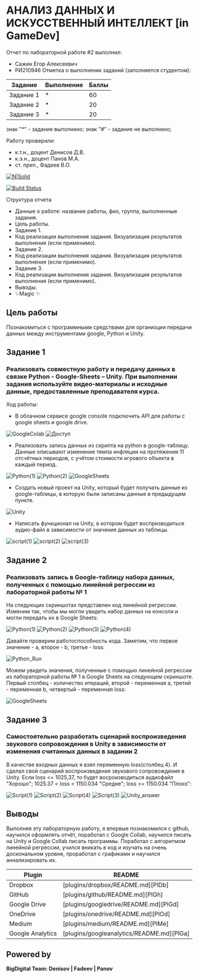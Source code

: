 # АНАЛИЗ ДАННЫХ И ИСКУССТВЕННЫЙ ИНТЕЛЛЕКТ [in GameDev]
Отчет по лабораторной работе #2 выполнил:
- Сажин Егор Алексеевич
- РИ210946
Отметка о выполнении заданий (заполняется студентом):

| Задание | Выполнение | Баллы |
| ------ | ------ | ------ |
| Задание 1 | * | 60 |
| Задание 2 | * | 20 |
| Задание 3 | * | 20 |

знак "*" - задание выполнено; знак "#" - задание не выполнено;

Работу проверили:
- к.т.н., доцент Денисов Д.В.
- к.э.н., доцент Панов М.А.
- ст. преп., Фадеев В.О.

[![N|Solid](https://cldup.com/dTxpPi9lDf.thumb.png)](https://nodesource.com/products/nsolid)

[![Build Status](https://travis-ci.org/joemccann/dillinger.svg?branch=master)](https://travis-ci.org/joemccann/dillinger)

Структура отчета

- Данные о работе: название работы, фио, группа, выполненные задания.
- Цель работы.
- Задание 1.
- Код реализации выполнения задания. Визуализация результатов выполнения (если применимо).
- Задание 2.
- Код реализации выполнения задания. Визуализация результатов выполнения (если применимо).
- Задание 3.
- Код реализации выполнения задания. Визуализация результатов выполнения (если применимо).
- Выводы.
- ✨Magic ✨

## Цель работы
Познакомиться с программными средствами для организции передачи данных между инструментами google, Python и Unity.

## Задание 1
### Реализовать совместную работу и передачу данных в связке Python - Google-Sheets – Unity. При выполнении задания используйте видео-материалы и исходные данные, предоставленные преподавателя курса.
Ход работы:

- В облачном сервисе google console подключить API для работы с google sheets и google drive.

![GoogleColab](https://user-images.githubusercontent.com/102538132/194267037-72fec0de-66c0-4c56-b2db-23a0e96bd80e.png)
![Доступ](https://user-images.githubusercontent.com/102538132/194271960-0817146b-68cb-42da-a807-f069a2bd8184.png)


- Реализовать запись данных из скрипта на python в google-таблицу. Данные описывают изменение темпа инфляции на протяжении 11 отсчётных периодов, с учётом стоимости игрового объекта в каждый период.

![Python(1)](https://user-images.githubusercontent.com/102538132/194272038-761f1e51-34c2-4e52-a2c6-f697523e9c02.png)
![Python(2)](https://user-images.githubusercontent.com/102538132/194272068-55e72924-ea31-4f58-bb99-96d4ef8f0739.png)
![GoogleSheets](https://user-images.githubusercontent.com/102538132/194272101-2836a799-6456-4d4d-9f18-e285592c6f07.png)


- Создать новый проект на Unity, который будет получать данные из google-таблицы, в которую были записаны данные в предыдущем пункте.

![Unity](https://user-images.githubusercontent.com/102538132/194272366-4a4583b1-97d4-4254-b3b5-1db0804e9708.png)


- Написать функционал на Unity, в котором будет воспризводиться аудио-файл в зависимости от значения данных из таблицы.

![script(1)](https://user-images.githubusercontent.com/102538132/194272482-9214ef36-7d42-446b-b8c5-ff6674ddbae5.png)
![script(2)](https://user-images.githubusercontent.com/102538132/194272500-1de1643c-f1f8-4f49-8a18-f574892703b7.png)
![script(3)](https://user-images.githubusercontent.com/102538132/194272525-5c3cd39c-ec47-413b-8e68-d878bb657fd9.png)


## Задание 2
### Реализовать запись в Google-таблицу набора данных, полученных с помощью линейной регрессии из лабораторной работы № 1

На следующих скриншотах представлен код линейной регрессии. Изменим так, чтобы мы могли увидеть набор данных на консоли и могли передать их в Google Sheets: 


![Python(1)](https://user-images.githubusercontent.com/102538132/194334176-5d5a3eeb-9981-4f53-97ae-4fb4a55c1e26.png)
![Python(2)](https://user-images.githubusercontent.com/102538132/194334187-7bf06994-ae0e-40ad-84f2-48865a699d56.png)
![Python(3)](https://user-images.githubusercontent.com/102538132/194334201-897ab3be-b7ae-410e-9244-c531d680a0d6.png)
![Python(4)](https://user-images.githubusercontent.com/102538132/194334212-e56d0e62-e552-49fa-9d52-8716d585615b.png)

Давайте проверим работоспособность кода. Заметим, что первое значение - a, второе - b, третье - loss:


![Python_Run](https://user-images.githubusercontent.com/102538132/194334229-ce23c867-3adc-4cd3-96f4-c7c76469ba9e.png)

Можем увидеть значения, полученные с помощью линейной регрессии из лабораторной работы № 1 в Google Sheets на следующем скриншоте. Первый столбец - количество итераций, второй - переменная a, третий - переменная b, четвертый - переменная loss:


![GoogleSheets](https://user-images.githubusercontent.com/102538132/194334244-c1aabe5e-4544-4195-b11c-4d9b552725a1.png)


## Задание 3
### Самостоятельно разработать сценарий воспроизведения звукового сопровождения в Unity в зависимости от изменения считанных данных в задании 2

В качестве входных данных я взял переменную loss(столбец 4). И сделал свой сценарий воспроизведения звукового сопровождения в Unity.
Если loss <= 1025,37, то будет восроизводиться аудиофайл "Хорошо"; 1025.37 < loss < 1150.034 "Средне"; loss >= 1150.034 "Плохо":

![Script(1)](https://user-images.githubusercontent.com/102538132/194337565-241fd797-6417-410a-b159-791f57c452bc.png)
![Script(2)](https://user-images.githubusercontent.com/102538132/194337581-d4518658-80d2-4e21-b27e-652d0d03e4aa.png)
![Script(4)](https://user-images.githubusercontent.com/102538132/194340662-a12a1e78-2ed3-4056-a152-a60c93c39dfd.png)
![Script(3)](https://user-images.githubusercontent.com/102538132/194337589-869b5ae6-7788-45a7-b8ec-642d0f0a2f86.png)
![Unity_answer](https://user-images.githubusercontent.com/102538132/194337608-ae151fb8-e038-448a-aab1-ee9bebdfaa4d.png)


## Выводы
Выполняя эту лабораторную работу, я впервые познакомился с github, научился оформлять отчёт, поработал с Google Collab, научился писать на Unity и Google Collab писать программы. Поработал с алгоритмом линейной регрессии, учился вникать в код и изучать на очень доскональном уровне, проработал с графиками и научился аннализировать их.

| Plugin | README |
| ------ | ------ |
| Dropbox | [plugins/dropbox/README.md][PlDb] |
| GitHub | [plugins/github/README.md][PlGh] |
| Google Drive | [plugins/googledrive/README.md][PlGd] |
| OneDrive | [plugins/onedrive/README.md][PlOd] |
| Medium | [plugins/medium/README.md][PlMe] |
| Google Analytics | [plugins/googleanalytics/README.md][PlGa] |

## Powered by

**BigDigital Team: Denisov | Fadeev | Panov**
